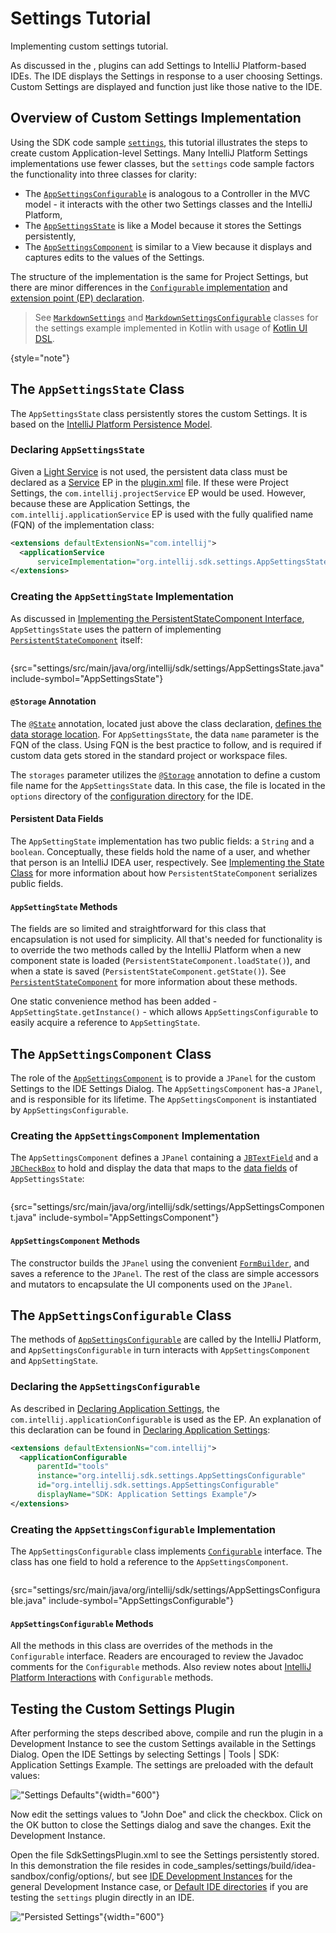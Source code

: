 <!-- Copyright 2000-2024 JetBrains s.r.o. and contributors. Use of this source code is governed by the Apache 2.0 license. -->

# Settings Tutorial

<link-summary>Implementing custom settings tutorial.</link-summary>

As discussed in the [](settings_guide.md), plugins can add Settings to IntelliJ Platform-based IDEs.
The IDE displays the Settings in response to a user choosing <ui-path>Settings</ui-path>.
Custom Settings are displayed and function just like those native to the IDE.

## Overview of Custom Settings Implementation

Using the SDK code sample [`settings`](%gh-sdk-samples-master%/settings), this tutorial illustrates the steps to create custom Application-level Settings.
Many IntelliJ Platform Settings implementations use fewer classes, but the `settings` code sample factors the functionality into three classes for clarity:
* The [`AppSettingsConfigurable`](%gh-sdk-samples-master%/settings/src/main/java/org/intellij/sdk/settings/AppSettingsConfigurable.java) is analogous to a Controller in the MVC model - it interacts with the other two Settings classes and the IntelliJ Platform,
* The [`AppSettingsState`](%gh-sdk-samples-master%/settings/src/main/java/org/intellij/sdk/settings/AppSettingsState.java) is like a Model because it stores the Settings persistently,
* The [`AppSettingsComponent`](%gh-sdk-samples-master%/settings/src/main/java/org/intellij/sdk/settings/AppSettingsComponent.java) is similar to a View because it displays and captures edits to the values of the Settings.

The structure of the implementation is the same for Project Settings, but there are minor differences in the [`Configurable` implementation](settings_guide.md#constructors) and [extension point (EP) declaration](settings_guide.md#declaring-project-settings).

> See
> [`MarkdownSettings`](%gh-ic%/plugins/markdown/core/src/org/intellij/plugins/markdown/settings/MarkdownSettings.kt)
> and
> [`MarkdownSettingsConfigurable`](%gh-ic%/plugins/markdown/core/src/org/intellij/plugins/markdown/settings/MarkdownSettingsConfigurable.kt)
> classes for the settings example implemented in Kotlin with usage of [Kotlin UI DSL](kotlin_ui_dsl_version_2.md).
>
{style="note"}

## The `AppSettingsState` Class

The `AppSettingsState` class persistently stores the custom Settings.
It is based on the [IntelliJ Platform Persistence Model](persisting_state_of_components.md#using-persistentstatecomponent).

### Declaring `AppSettingsState`

Given a [Light Service](plugin_services.md#light-services) is not used, the persistent data class must be declared as a [Service](plugin_services.md#declaring-a-service) EP in the <path>[plugin.xml](plugin_configuration_file.md)</path> file.
If these were Project Settings, the `com.intellij.projectService` EP would be used.
However, because these are Application Settings, the `com.intellij.applicationService` EP is used with the fully qualified name (FQN) of the implementation class:

```xml
<extensions defaultExtensionNs="com.intellij">
  <applicationService
      serviceImplementation="org.intellij.sdk.settings.AppSettingsState"/>
</extensions>
```

### Creating the `AppSettingState` Implementation

As discussed in [Implementing the PersistentStateComponent Interface](persisting_state_of_components.md#implementing-the-persistentstatecomponent-interface), `AppSettingsState` uses the pattern of implementing [`PersistentStateComponent`](%gh-ic%/platform/projectModel-api/src/com/intellij/openapi/components/PersistentStateComponent.java) itself:

```java
```
{src="settings/src/main/java/org/intellij/sdk/settings/AppSettingsState.java" include-symbol="AppSettingsState"}

#### `@Storage` Annotation

The [`@State`](%gh-ic%/platform/projectModel-api/src/com/intellij/openapi/components/State.java) annotation, located just above the class declaration, [defines the data storage location](persisting_state_of_components.md#defining-the-storage-location).
For `AppSettingsState`, the data `name` parameter is the FQN of the class.
Using FQN is the best practice to follow, and is required if custom data gets stored in the standard project or workspace files.

The `storages` parameter utilizes the [`@Storage`](%gh-ic%/platform/projectModel-api/src/com/intellij/openapi/components/Storage.java) annotation to define a custom file name for the `AppSettingsState` data.
In this case, the file is located in the `options` directory of the [configuration directory](https://www.jetbrains.com/help/idea/tuning-the-ide.html#config-directory) for the IDE.

#### Persistent Data Fields

The `AppSettingState` implementation has two public fields: a `String` and a `boolean`.
Conceptually, these fields hold the name of a user, and whether that person is an IntelliJ IDEA user, respectively.
See [Implementing the State Class](persisting_state_of_components.md#implementing-the-state-class) for more information about how `PersistentStateComponent` serializes public fields.

#### `AppSettingState` Methods

The fields are so limited and straightforward for this class that encapsulation is not used for simplicity.
All that's needed for functionality is to override the two methods called by the IntelliJ Platform when a new component state is loaded (`PersistentStateComponent.loadState()`), and when a state is saved (`PersistentStateComponent.getState()`).
See [`PersistentStateComponent`](%gh-ic%/platform/projectModel-api/src/com/intellij/openapi/components/PersistentStateComponent.java) for more information about these methods.

One static convenience method has been added - `AppSettingState.getInstance()` - which allows `AppSettingsConfigurable` to easily acquire a reference to `AppSettingState`.

## The `AppSettingsComponent` Class

The role of the [`AppSettingsComponent`](%gh-sdk-samples-master%/settings/src/main/java/org/intellij/sdk/settings/AppSettingsComponent.java) is to provide a `JPanel` for the custom Settings to the IDE Settings Dialog.
The `AppSettingsComponent` has-a `JPanel`, and is responsible for its lifetime.
The `AppSettingsComponent` is instantiated by `AppSettingsConfigurable`.

### Creating the `AppSettingsComponent` Implementation

The `AppSettingsComponent` defines a `JPanel` containing a [`JBTextField`](%gh-ic%/platform/platform-api/src/com/intellij/ui/components/JBTextField.java) and a [`JBCheckBox`](%gh-ic%/platform/platform-api/src/com/intellij/ui/components/JBCheckBox.java) to hold and display the data that maps to the [data fields](#persistent-data-fields) of `AppSettingsState`:

```java
```
{src="settings/src/main/java/org/intellij/sdk/settings/AppSettingsComponent.java" include-symbol="AppSettingsComponent"}

#### `AppSettingsComponent` Methods

The constructor builds the `JPanel` using the convenient [`FormBuilder`](%gh-ic%/platform/platform-api/src/com/intellij/util/ui/FormBuilder.java), and saves a reference to the `JPanel`.
The rest of the class are simple accessors and mutators to encapsulate the UI components used on the `JPanel`.

## The `AppSettingsConfigurable` Class

The methods of [`AppSettingsConfigurable`](%gh-sdk-samples-master%/settings/src/main/java/org/intellij/sdk/settings/AppSettingsConfigurable.java) are called by the IntelliJ Platform, and `AppSettingsConfigurable` in turn interacts with `AppSettingsComponent` and `AppSettingState`.

### Declaring the `AppSettingsConfigurable`

As described in [Declaring Application Settings](settings_guide.md#declaring-application-settings), the `com.intellij.applicationConfigurable` is used as the EP.
An explanation of this declaration can be found in [Declaring Application Settings](settings_guide.md#declaring-application-settings):

```xml
<extensions defaultExtensionNs="com.intellij">
  <applicationConfigurable
      parentId="tools"
      instance="org.intellij.sdk.settings.AppSettingsConfigurable"
      id="org.intellij.sdk.settings.AppSettingsConfigurable"
      displayName="SDK: Application Settings Example"/>
</extensions>
```

### Creating the `AppSettingsConfigurable` Implementation

The `AppSettingsConfigurable` class implements [`Configurable`](%gh-ic%/platform/ide-core/src/com/intellij/openapi/options/Configurable.java) interface.
The class has one field to hold a reference to the `AppSettingsComponent`.

```java
```
{src="settings/src/main/java/org/intellij/sdk/settings/AppSettingsConfigurable.java" include-symbol="AppSettingsConfigurable"}

#### `AppSettingsConfigurable` Methods

All the methods in this class are overrides of the methods in the `Configurable` interface.
Readers are encouraged to review the Javadoc comments for the `Configurable` methods.
Also review notes about [IntelliJ Platform Interactions](settings_guide.md#intellij-platform-interactions-with-configurable) with `Configurable` methods.

## Testing the Custom Settings Plugin

After performing the steps described above, compile and run the plugin in a Development Instance to see the custom Settings available in the Settings Dialog.
Open the IDE Settings by selecting <ui-path>Settings | Tools | SDK: Application Settings Example</ui-path>.
The settings are preloaded with the default values:

!["Settings Defaults"](settings_defaults.png){width="600"}

Now edit the settings values to "John Doe" and click the checkbox.
Click on the <control>OK</control> button to close the Settings dialog and save the changes.
Exit the Development Instance.

Open the file <path>SdkSettingsPlugin.xml</path> to see the Settings persistently stored.
In this demonstration the file resides in <path>code_samples/settings/build/idea-sandbox/config/options/</path>, but see [IDE Development Instances](ide_development_instance.md) for the general Development Instance case, or [Default IDE directories](https://www.jetbrains.com/help/idea/tuning-the-ide.html#default-dirs) if you are testing the `settings` plugin directly in an IDE.

!["Persisted Settings"](settings_persisted.png){width="600"}
